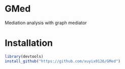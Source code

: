# GMed

Mediation analysis with graph mediator

# Installation

```R
library(devtools)
install_github("https://github.com/xuyix0126/GMed")
```
